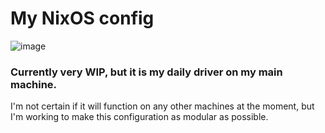 # My NixOS config

![image](https://github.com/user-attachments/assets/d6580f04-0787-4c98-af09-87baa21eac7d)

### Currently very WIP, but it is my daily driver on my main machine.

I'm not certain if it will function on any other machines at the moment, but I'm
working to make this configuration as modular as possible.
